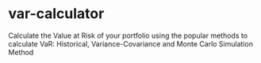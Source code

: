# var-calculator
Calculate the Value at Risk of your portfolio using the popular methods to calculate VaR: Historical, Variance-Covariance and Monte Carlo Simulation Method

